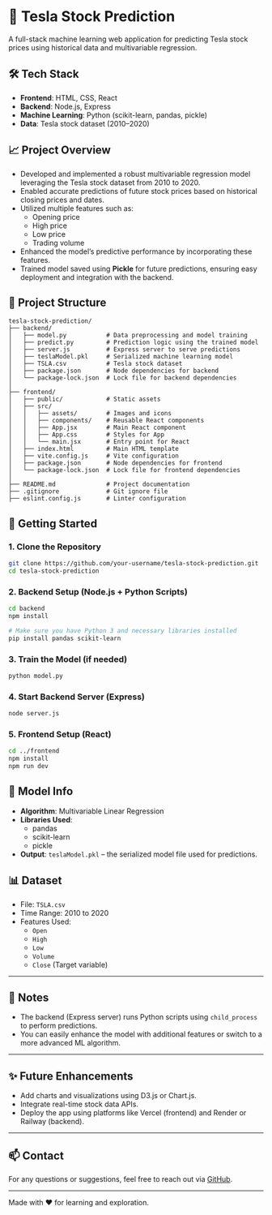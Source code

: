 # 🚗 Tesla Stock Prediction

A full-stack machine learning web application for predicting Tesla stock prices using historical data and multivariable regression.

## 🛠️ Tech Stack

- **Frontend**: HTML, CSS, React
- **Backend**: Node.js, Express
- **Machine Learning**: Python (scikit-learn, pandas, pickle)
- **Data**: Tesla stock dataset (2010–2020)

## 📈 Project Overview

- Developed and implemented a robust multivariable regression model leveraging the Tesla stock dataset from 2010 to 2020.
- Enabled accurate predictions of future stock prices based on historical closing prices and dates.
- Utilized multiple features such as:
  - Opening price
  - High price
  - Low price
  - Trading volume
- Enhanced the model’s predictive performance by incorporating these features.
- Trained model saved using **Pickle** for future predictions, ensuring easy deployment and integration with the backend.

## 📂 Project Structure

```
tesla-stock-prediction/
├── backend/
│   ├── model.py           # Data preprocessing and model training
│   ├── predict.py         # Prediction logic using the trained model
│   ├── server.js          # Express server to serve predictions
│   ├── teslaModel.pkl     # Serialized machine learning model
│   ├── TSLA.csv           # Tesla stock dataset
│   ├── package.json       # Node dependencies for backend
│   └── package-lock.json  # Lock file for backend dependencies
│
├── frontend/
│   ├── public/            # Static assets
│   ├── src/
│   │   ├── assets/        # Images and icons
│   │   ├── components/    # Reusable React components
│   │   ├── App.jsx        # Main React component
│   │   ├── App.css        # Styles for App
│   │   └── main.jsx       # Entry point for React
│   ├── index.html         # Main HTML template
│   ├── vite.config.js     # Vite configuration
│   ├── package.json       # Node dependencies for frontend
│   └── package-lock.json  # Lock file for frontend dependencies
│
├── README.md              # Project documentation
├── .gitignore             # Git ignore file
├── eslint.config.js       # Linter configuration
```

## 🚀 Getting Started

### 1. Clone the Repository

```bash
git clone https://github.com/your-username/tesla-stock-prediction.git
cd tesla-stock-prediction
```

### 2. Backend Setup (Node.js + Python Scripts)

```bash
cd backend
npm install

# Make sure you have Python 3 and necessary libraries installed
pip install pandas scikit-learn
```

### 3. Train the Model (if needed)

```bash
python model.py
```

### 4. Start Backend Server (Express)

```bash
node server.js
```

### 5. Frontend Setup (React)

```bash
cd ../frontend
npm install
npm run dev
```

## 🧠 Model Info

- **Algorithm**: Multivariable Linear Regression
- **Libraries Used**:
  - pandas
  - scikit-learn
  - pickle
- **Output**: `teslaModel.pkl` – the serialized model file used for predictions.

## 📊 Dataset

- File: `TSLA.csv`
- Time Range: 2010 to 2020
- Features Used:
  - `Open`
  - `High`
  - `Low`
  - `Volume`
  - `Close` (Target variable)

---

## 📌 Notes

- The backend (Express server) runs Python scripts using `child_process` to perform predictions.
- You can easily enhance the model with additional features or switch to a more advanced ML algorithm.

---

## ✨ Future Enhancements

- Add charts and visualizations using D3.js or Chart.js.
- Integrate real-time stock data APIs.
- Deploy the app using platforms like Vercel (frontend) and Render or Railway (backend).

---

## 📫 Contact

For any questions or suggestions, feel free to reach out via [GitHub](https://github.com/amalkreji12).

---

Made with ❤️ for learning and exploration.
